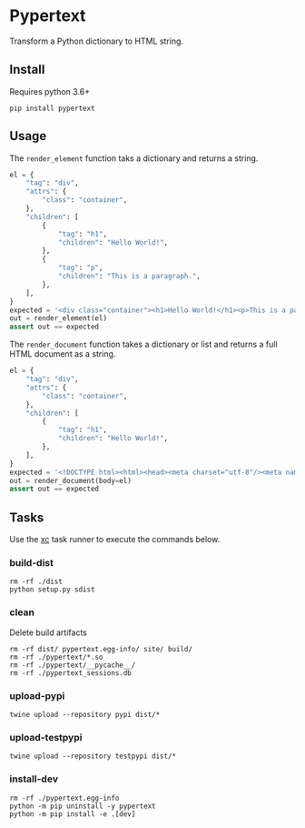 # Pypertext

Transform a Python dictionary to HTML string.

## Install

Requires python 3.6+

```
pip install pypertext
```

## Usage

The `render_element` function taks a dictionary and returns a string.

```python
el = {
    "tag": "div",
    "attrs": {
        "class": "container",
    },
    "children": [
        {
            "tag": "h1",
            "children": "Hello World!",
        },
        {
            "tag": "p",
            "children": "This is a paragraph.",
        },
    ],
}
expected = '<div class="container"><h1>Hello World!</h1><p>This is a paragraph.</p></div>'
out = render_element(el)
assert out == expected
```

The `render_document` function takes a dictionary or list and returns a full HTML document as a string.

```python
el = {
    "tag": "div",
    "attrs": {
        "class": "container",
    },
    "children": [
        {
            "tag": "h1",
            "children": "Hello World!",
        },
    ],
}
expected = '<!DOCTYPE html><html><head><meta charset="utf-8"/><meta name="viewport" content="width=device-width, initial-scale=1"/><meta http-equiv="X-UA-Compatible" content="IE=edge"/></head><body><div class="container"><h1>Hello World!</h1></div></body></html>'
out = render_document(body=el)
assert out == expected
```

## Tasks

Use the [xc](https://xcfile.dev/) task runner to execute the commands below.

### build-dist

```
rm -rf ./dist
python setup.py sdist
```

### clean

Delete build artifacts

```
rm -rf dist/ pypertext.egg-info/ site/ build/
rm -rf ./pypertext/*.so
rm -rf ./pypertext/__pycache__/
rm -rf ./pypertext_sessions.db
```

### upload-pypi

```
twine upload --repository pypi dist/*
```

### upload-testpypi

```
twine upload --repository testpypi dist/*
```

### install-dev

```
rm -rf ./pypertext.egg-info
python -m pip uninstall -y pypertext
python -m pip install -e .[dev]
```